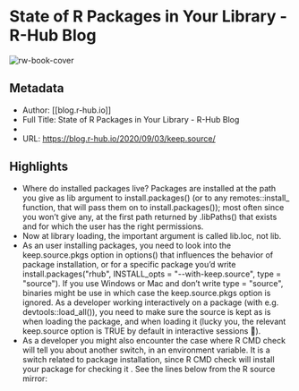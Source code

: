 # State of R Packages in Your Library - R-Hub Blog

![rw-book-cover](https://readwise-assets.s3.amazonaws.com/static/images/article0.00998d930354.png)

## Metadata
- Author: [[blog.r-hub.io]]
- Full Title: State of R Packages in Your Library - R-Hub Blog
- 
- URL: https://blog.r-hub.io/2020/09/03/keep.source/

## Highlights
- Where do installed packages live?
  Packages are installed
  at the path you give as lib argument to install.packages() (or to any remotes::install_ function, that will pass them on to install.packages());
  most often since you won’t give any, at the first path returned by .libPaths() that exists and for which the user has the right permissions.
- Now at library loading, the important argument is called lib.loc, not lib.
- As an user installing packages, you need to look into the keep.source.pkgs option in options() that influences the behavior of package installation, or for a specific package you’d write install.packages("rhub", INSTALL_opts = "--with-keep.source", type = "source"). If you use Windows or Mac and don’t write type = "source", binaries might be use in which case the keep.source.pkgs option is ignored.
  As a developer working interactively on a package (with e.g. devtools::load_all()), you need to make sure the source is kept as is when loading the package, and when loading it (lucky you, the relevant keep.source option is TRUE by default in interactive sessions 🎉).
- As a developer you might also encounter the case where R CMD check will tell you about another switch, in an environment variable. It is a switch related to package installation, since R CMD check will install your package for checking it . See the lines below from the R source mirror:

